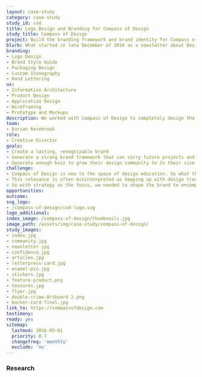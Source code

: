 ```yaml
---
layout: case-study
category: case-study
study_id: cod
title: Logo Design and Branding for Compass of Design
study_title: Compass of Design
project: Build the branding framework and brand identity for Compass of Design — A designer resource platform
blurb: What started in late December of 2016 as a newsletter about Designing with confidence, Compass of Design started to grow past the short blurbs of confidence tips for designers. Here's how we helped scale the project to grow beyond it's first inception
branding:
- Logo Design
- Brand Style Guide
- Packaging Design
- Custom Iconography
- Hand Lettering
ux:
- Information Architecture
- Product Design
- Application Design
- Wireframing
- Prototype and Mockups
description: We worked with Compass of Design to completely design the brand experience for new designers looking to level up their skills. This project included digital designs, product and packaging design, with user and brand experience.
team:
- Darian Rosebrook
role:
- Creative Director
goals:
- Create a lasting, recognizable brand
- Generate a strong brand framework that can carry future projects and products
- Generate enough buzz to grow their design community to 2x their size
challenge:
- Compass of Design is new to the space of design education. So what they lack in years of having an early ticket, they needed to make up for in relevance.
- This relevance is often misinterpreted as keeping up with design trends, and instead needs to showcase the willingness to experiment, learn, teach, and repeat.
- So with strategy as the focus, we needed to shape the brand to encompass the ability to experiment with the double effect of being able to stay on-brand.
opportunities:
outcome:
svg_logo:
- /compass-of-design/cod-logo.svg
logo_additional:
index_image: /compass-of-design/thumbnails.jpg
image_path: /assets/img/case-study/compass-of-design/
study_images:
- index.jpg
- community.jpg
- newsletter.jpg
- confidence.jpg
- articles.jpg
- letterpress-card.jpg
- enamel-pin.jpg
- stickers.jpg
- feature-product.png
- textures.jpg
- flyer.jpg
- double-crime-Artboard 2.png
- backer-card-final.jpg
link_to: https://compassofdesign.com
testimony:
ready: yes
sitemap:
  lastmod: 2016-05-01
  priority: 0.7
  changefreq: 'monthly'
  exclude: 'no'
---
```

### Research
